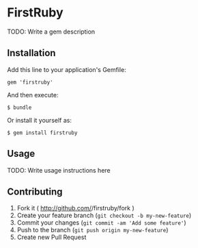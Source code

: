 # FirstRuby

TODO: Write a gem description

## Installation

Add this line to your application's Gemfile:

    gem 'firstruby'

And then execute:

    $ bundle

Or install it yourself as:

    $ gem install firstruby

## Usage

TODO: Write usage instructions here

## Contributing

1. Fork it ( http://github.com/<my-github-username>/firstruby/fork )
2. Create your feature branch (`git checkout -b my-new-feature`)
3. Commit your changes (`git commit -am 'Add some feature'`)
4. Push to the branch (`git push origin my-new-feature`)
5. Create new Pull Request
